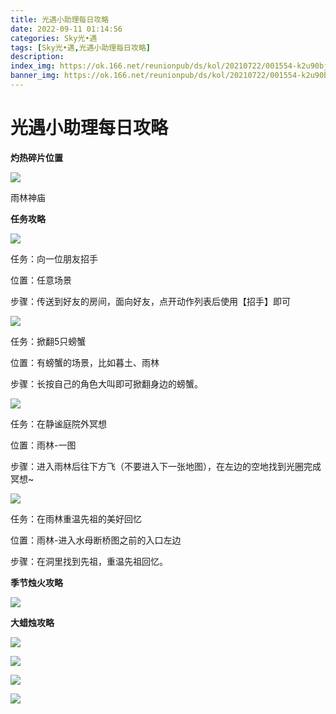 ```yaml
---
title: 光遇小助理每日攻略
date: 2022-09-11 01:14:56
categories: Sky光•遇
tags: [Sky光•遇,光遇小助理每日攻略]
description: 
index_img: https://ok.166.net/reunionpub/ds/kol/20210722/001554-k2u90bj7ay.png?imageView&thumbnail=600x0&type=jpg
banner_img: https://ok.166.net/reunionpub/ds/kol/20210722/001554-k2u90bj7ay.png?imageView&thumbnail=600x0&type=jpg
---
```

# 光遇小助理每日攻略
**灼热碎片位置**

![](https://img.166.net/reunionpub/ds/kol/20220911/002720-7o5e3b9l6u.jpeg)

雨林神庙

  

 **任务攻略**

![](https://img.166.net/reunionpub/ds/kol/20220911/000958-19bkm746iq.png)

任务：向一位朋友招手

位置：任意场景

步骤：传送到好友的房间，面向好友，点开动作列表后使用【招手】即可

![](https://img.166.net/reunionpub/ds/kol/20220911/001023-6d9kn5z431.png)

任务：掀翻5只螃蟹

位置：有螃蟹的场景，比如暮土、雨林

步骤：长按自己的角色大叫即可掀翻身边的螃蟹。

![](https://img.166.net/reunionpub/ds/kol/20220911/001039-bv8p4tiszn.png)

任务：在静谧庭院外冥想

位置：雨林-一图

步骤：进入雨林后往下方飞（不要进入下一张地图），在左边的空地找到光圈完成冥想~

![](https://img.166.net/reunionpub/ds/kol/20220911/002749-hn0wl6pvra.jpeg)

任务：在雨林重温先祖的美好回忆

位置：雨林-进入水母断桥图之前的入口左边

步骤：在洞里找到先祖，重温先祖回忆。

 **季节烛火攻略**

![](https://img.166.net/reunionpub/ds/kol/20220911/001359-dpj2wr03za.png)

  

  

 **大蜡烛攻略**

  

![](https://img.166.net/reunionpub/ds/kol/20220911/001352-9eyirjupo1.png)

  

![](https://img.166.net/reunionpub/ds/kol/20220911/001316-t7svh58l92.png)

  

![](https://img.166.net/reunionpub/ds/kol/20220911/001149-tigk35db6s.png)

  

![](https://img.166.net/reunionpub/ds/kol/20220911/001111-ugp04bvrnf.png)

  

  

